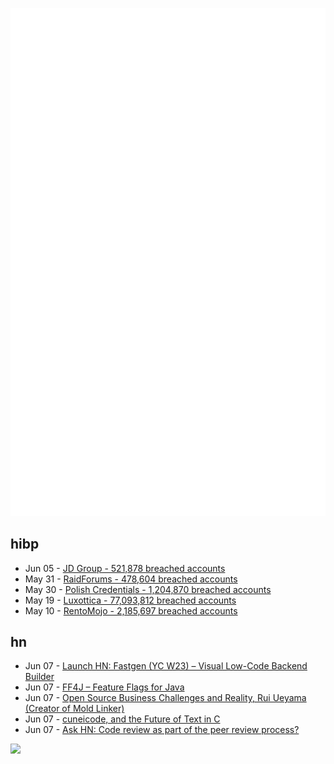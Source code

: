 ![Metrics](https://raw.githubusercontent.com/phixion/phixion/master/metrics.svg)

## hibp

<!--
for https://github.com/phixion/phixion/blob/main/.github/workflows/feeds.yml
-->
<!--START_SECTION:haveibeenpwnd-->
- Jun 05 - [JD Group - 521,878 breached accounts](https://haveibeenpwned.com/PwnedWebsites#JDGroup)
- May 31 - [RaidForums - 478,604 breached accounts](https://haveibeenpwned.com/PwnedWebsites#RaidForums)
- May 30 - [Polish Credentials - 1,204,870 breached accounts](https://haveibeenpwned.com/PwnedWebsites#PolishCredentials)
- May 19 - [Luxottica - 77,093,812 breached accounts](https://haveibeenpwned.com/PwnedWebsites#Luxottica)
- May 10 - [RentoMojo - 2,185,697 breached accounts](https://haveibeenpwned.com/PwnedWebsites#RentoMojo)
<!--END_SECTION:haveibeenpwnd-->

## hn

<!--
for https://github.com/phixion/phixion/blob/main/.github/workflows/feeds.yml
-->
<!--START_SECTION:hn-->
- Jun 07 - [Launch HN: Fastgen (YC W23) – Visual Low-Code Backend Builder](https://news.ycombinator.com/item?id=36225520)
- Jun 07 - [FF4J – Feature Flags for Java](https://ff4j.github.io/)
- Jun 07 - [Open Source Business Challenges and Reality, Rui Ueyama (Creator of Mold Linker)](https://gist.github.com/lleyton/9c0b75d065f37333ea9851b6cad1d1e6)
- Jun 07 - [cuneicode, and the Future of Text in C](https://thephd.dev/cuneicode-and-the-future-of-text-in-c)
- Jun 07 - [Ask HN: Code review as part of the peer review process?](https://news.ycombinator.com/item?id=36224703)
<!--END_SECTION:hn-->

<!--
for https://yhype.me
-->
![](https://hit.yhype.me/github/profile?user_id=13013670)
